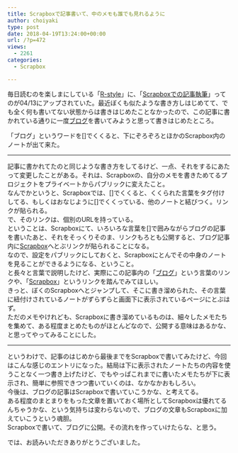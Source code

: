 ```yaml
---
title: Scrapboxで記事書いて、中のメモも誰でも見れるように
author: choiyaki
type: post
date: 2018-04-19T13:24:00+00:00
url: /?p=472
views:
  - 2261
categories:
  - Scrapbox

---
```

毎日読むのを楽しまにしている「[R-style][1]」に、「[Scrapboxでの記事執筆][2]」ってのが04/13にアップされていた。最近ぼくも似たような書き方しはじめてて、でも全く何も書いてない状態からは書きはじめたことなかったので、この記事に書かれている通りに一度[ブログ][3]を書いてみようと思って書きはじめたところ。

「ブログ」というワードを[]でくくると、下にぞろぞろとほかのScrapbox内のノートが出て来た。

* * *

記事に書かれてたのと同じような書き方をしてるけど、一点、それをするにあたって変更したことがある。それは、Scrapboxの、自分のメモを書きためてるプロジェクトをプライベートからパブリックに変えたこと。  
なんでかというと、Scrapboxでは、[]でくくると、くくられた言葉をタグ付けしてる、もしくはおなじように[]でくくっている、他のノートと結びつく。リンクが貼られる。  
で、そのリンクは、個別のURLを持っている。  
ということは、Scrapboxにて、いろいろな言葉を[]で囲みながらブログの記事を書いたあと、それをそっくりそのま、リンクもろとも公開すると、ブログ記事内に[Scrapbox][4]へとぶリンクが貼られることになる。  
なので、設定をパブリックにしておくと、Scrapboxにとんでその中身のノートを見ることができるようになる、ということ。  
と長々と言葉で説明したけど、実際にこの記事内の「[ブログ][3]」という言葉のリンクや、「[Scrapbox][4]」というリンクを踏んでみてほしい。  
きっと、ぼくのScrapboxへとジャンプして、そこに書き溜められた、その言葉に紐付けされているノートがずらずらと画面下に表示されているページにとぶはず。  
ただのメモやけれども、Scrapboxに書き溜めているものは、細々したメモたちを集めて、ある程度まとめたものがほとんどなので、公開する意味はあるかな、と思ってやってみることにした。

* * *

というわけで、記事のはじめから最後までをScrapboxで書いてみたけど、今回はこんな感じのエントリになった。結局は下に表示されたノートたちの内容を使うことなく一つ書き上げたけど、でもやっぱこれまでに書いたメモたちが下に表示され、簡単に参照できつつ書いていくのは、なかなかおもしろい。  
今後は、ブログの記事はScrapboxで書いていこうかな、と考えてる。  
ある程度のまとまりをもった文章を置いておく場所としてScrapboxは優れてるんちゃうかな、という気持ちは変わらないので、ブログの文章もScrapboxに加えていこうという魂胆。  
Scrapboxで書いて、ブログに公開。その流れを作っていけたらな、と思う。

では、お読みいただきありがとうございました。

 [1]: https://rashita.net/blog/
 [2]: https://rashita.net/blog/?p=24459
 [3]: https://scrapbox.io/choiyaki-hondana/%E3%83%96%E3%83%AD%E3%82%B0
 [4]: https://scrapbox.io/choiyaki-hondana/Scrapbox